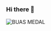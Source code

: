 ### Hi there 👋

<!--
**GabrielWon230446/GabrielWon230446** is a ✨ _special_ ✨ repository because its `README.md` (this file) appears on your GitHub profile.

Here are some ideas to get you started:

- 🔭 I’m currently working on ...
- 🌱 I’m currently learning ...
- 👯 I’m looking to collaborate on ...
- 🤔 I’m looking for help with ...
- 💬 Ask me about ...
- 📫 How to reach me: ...
- 😄 Pronouns: ...
- ⚡ Fun fact: ...
-->

![BUAS MEDAL](https://custom-icon-badges.herokuapp.com/badge/ADS&AI-1x-orange.svg?logo=silvermedal)
